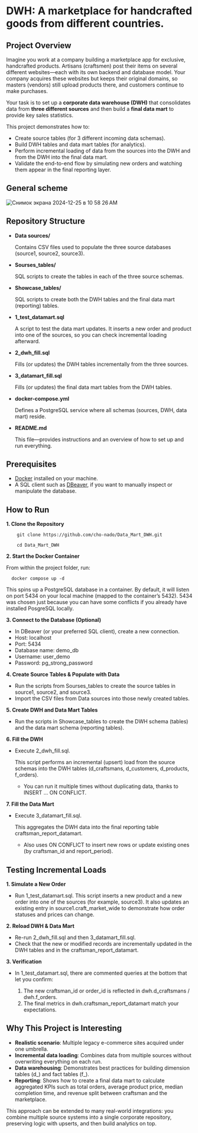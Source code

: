# DWH: A marketplace for handcrafted goods from different countries.

## Project Overview

Imagine you work at a company building a marketplace app for exclusive, handcrafted products. Artisans (craftsmen) post their items on several different websites—each with its own backend and database model. Your company acquires these websites but keeps their original domains, so masters (vendors) still upload products there, and customers continue to make purchases.

Your task is to set up a **corporate data warehouse (DWH)** that consolidates data from **three different sources** and then build a **final data mart** to provide key sales statistics.

This project demonstrates how to:

* Create source tables (for 3 different incoming data schemas).
* Build DWH tables and data mart tables (for analytics).
* Perform incremental loading of data from the sources into the DWH and from the DWH into the final data mart.
* Validate the end-to-end flow by simulating new orders and watching them appear in the final reporting layer.

## General scheme

![Снимок экрана 2024-12-25 в 10 58 26 AM](https://github.com/user-attachments/assets/ca1f7341-1cbb-497c-922f-4d29a6284d84)


## Repository Structure

* **Data sources/**

  Contains CSV files used to populate the three source databases (source1, source2, source3).

* **Sourses_tables/**

  SQL scripts to create the tables in each of the three source schemas.

* **Showcase_tables/**

  SQL scripts to create both the DWH tables and the final data mart (reporting) tables.

* **1_test_datamart.sql**

  A script to test the data mart updates. It inserts a new order and product into one of the sources, so you can check incremental loading afterward.

* **2_dwh_fill.sql**

  Fills (or updates) the DWH tables incrementally from the three sources.

* **3_datamart_fill.sql**

  Fills (or updates) the final data mart tables from the DWH tables.

* **docker-compose.yml**

  Defines a PostgreSQL service where all schemas (sources, DWH, data mart) reside.

* **README.md**

  This file—provides instructions and an overview of how to set up and run everything.

## Prerequisites

* [Docker](https://www.docker.com/products/docker-desktop/) installed on your machine.
* A SQL client such as [DBeaver](https://dbeaver.io/), if you want to manually inspect or manipulate the database.

## How to Run

**1. Clone the Repository**

        git clone https://github.com/cho-nado/Data_Mart_DWH.git

        cd Data_Mart_DWH

**2. Start the Docker Container**

  From within the project folder, run:

      docker compose up -d

  This spins up a PostgreSQL database in a container. By default, it will listen on port 5434 on your local machine (mapped to the container’s 5432). 5434 was chosen just because you can have some conflicts if you already have installed PosgreSQL locally. 

**3. Connect to the Database (Optional)**
* In DBeaver (or your preferred SQL client), create a new connection.
* Host: localhost
* Port: 5434
* Database name: demo_db
* Username: user_demo
* Password: pg_strong_password

**4. Create Source Tables & Populate with Data**
* Run the scripts from Sourses_tables to create the source tables in source1, source2, and source3.
* Import the CSV files from Data sources into those newly created tables.

**5. Create DWH and Data Mart Tables**
* Run the scripts in Showcase_tables to create the DWH schema (tables) and the data mart schema (reporting tables).

**6. Fill the DWH**
* Execute 2_dwh_fill.sql.

  This script performs an incremental (upsert) load from the source schemas into the DWH tables (d_craftsmans, d_customers, d_products, f_orders).

  * You can run it multiple times without duplicating data, thanks to INSERT ... ON CONFLICT.
 
**7. Fill the Data Mart**
* Execute 3_datamart_fill.sql.

  This aggregates the DWH data into the final reporting table craftsman_report_datamart.

  * Also uses ON CONFLICT to insert new rows or update existing ones (by craftsman_id and report_period).
 
## Testing Incremental Loads

**1. Simulate a New Order**
* Run 1_test_datamart.sql. This script inserts a new product and a new order into one of the sources (for example, source3). It also updates an existing entry in source1.craft_market_wide to demonstrate how order statuses and prices can change.

**2. Reload DWH & Data Mart**
* Re-run 2_dwh_fill.sql and then 3_datamart_fill.sql.
* Check that the new or modified records are incrementally updated in the DWH tables and in the craftsman_report_datamart.

**3. Verification**
* In 1_test_datamart.sql, there are commented queries at the bottom that let you confirm:

  1. The new craftsman_id or order_id is reflected in dwh.d_craftsmans / dwh.f_orders.
  2. The final metrics in dwh.craftsman_report_datamart match your expectations.
 
## Why This Project is Interesting
* **Realistic scenario**: Multiple legacy e-commerce sites acquired under one umbrella.
* **Incremental data loading**: Combines data from multiple sources without overwriting everything on each run.
* **Data warehousing**: Demonstrates best practices for building dimension tables (d_) and fact tables (f_).
* **Reporting**: Shows how to create a final data mart to calculate aggregated KPIs such as total orders, average product price, median completion time, and revenue split between craftsman and the marketplace.

This approach can be extended to many real-world integrations: you combine multiple source systems into a single corporate repository, preserving logic with upserts, and then build analytics on top.

